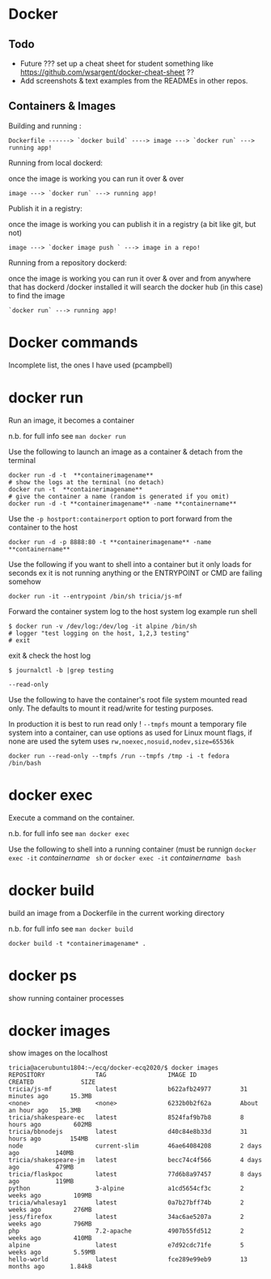 # Docker 
## Todo
* Future ??? set up a cheat sheet for student something like https://github.com/wsargent/docker-cheat-sheet ??
* Add screenshots & text examples from the READMEs in other repos.
## Containers & Images 
Building and running :
```
Dockerfile ------> `docker build` ----> image ---> `docker run` ---> running app!
```
Running from local dockerd:

once the image is working you can run it over & over
```
image ---> `docker run` ---> running app!
```
Publish it in a registry: 

once the image is working you can publish it in a registry (a bit like git, but not)
```
image ---> `docker image push ` ---> image in a repo! 
```
Running from a repository dockerd:

once the image is working you can run it over & over and from anywhere that has dockerd /docker installed
it will search the docker hub (in this case) to find the image
```
`docker run` ---> running app!
```
# Docker commands

Incomplete list, the ones I have used (pcampbell)

# docker run
Run an image, it becomes a container 

n.b. for full info see `man docker run`

Use the following to launch an image as a container & detach from the terminal
```
docker run -d -t  **containerimagename**
# show the logs at the terminal (no detach)
docker run -t  **containerimagename**
# give the container a name (random is generated if you omit)
docker run -d -t **containerimagename** -name **containername** 
```
Use the `-p hostport:containerport` option to port forward from the container to the host 
```
docker run -d -p 8888:80 -t **containerimagename** -name **containername** 
```
Use the following if you want to shell into a container but it only loads for seconds 
ex it is not running anything or the ENTRYPOINT or  CMD are failing somehow
```
docker run -it --entrypoint /bin/sh tricia/js-mf
```
Forward the container system log to the host system log example run shell
```
$ docker run -v /dev/log:/dev/log -it alpine /bin/sh	
# logger "test logging on the host, 1,2,3 testing"
# exit
```
exit & check the host log
```
$ journalctl -b |grep testing
```
`--read-only`

Use the following to have the container's root file system mounted read only.
The defaults to mount it read/write for testing purposes. 

In production it is best to run read only ! 
`--tmpfs`
mount a temporary file system into a container, can use options as used for Linux mount flags,
if none are used the sytem uses 
`rw,noexec,nosuid,nodev,size=65536k`
```
docker run --read-only --tmpfs /run --tmpfs /tmp -i -t fedora /bin/bash
```
# docker exec
Execute a command on the container.

n.b. for full info see `man docker exec`

Use the following to shell into a running container (must be runnign
`docker exec -it` *containername* ` sh` 
or 
`docker exec -it` *containername* ` bash` 
# docker build
build an image from a Dockerfile in the current working directory

n.b. for full info see `man docker build`

```
docker build -t *containerimagename* . 
```
# docker ps
show running container processes
# docker images
show images on the localhost
```
tricia@acerubuntu1804:~/ecq/docker-ecq2020/$ docker images
REPOSITORY              TAG                 IMAGE ID            CREATED             SIZE
tricia/js-mf            latest              b622afb24977        31 minutes ago      15.3MB
<none>                  <none>              6232b0b2f62a        About an hour ago   15.3MB
tricia/shakespeare-ec   latest              8524faf9b7b8        8 hours ago         602MB
tricia/bbnodejs         latest              d40c84e8b33d        31 hours ago        154MB
node                    current-slim        46ae64084208        2 days ago          140MB
tricia/shakespeare-jm   latest              becc74c4f566        4 days ago          479MB
tricia/flaskpoc         latest              77d6b8a97457        8 days ago          119MB
python                  3-alpine            a1cd5654cf3c        2 weeks ago         109MB
tricia/whalesay1        latest              0a7b27bff74b        2 weeks ago         276MB
jess/firefox            latest              34ac6ae5207a        2 weeks ago         796MB
php                     7.2-apache          4907b55fd512        2 weeks ago         410MB
alpine                  latest              e7d92cdc71fe        5 weeks ago         5.59MB
hello-world             latest              fce289e99eb9        13 months ago       1.84kB
```
